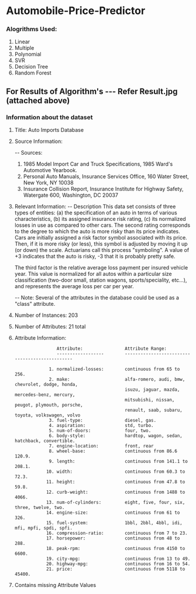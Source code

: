 # Automobile-Price-Predictor

### Alogrithms Used:
1. Linear 
2. Multiple
3. Polynomial
4. SVR
5. Decision Tree  
6. Random Forest
 
## For Results of Algorithm's --- Refer Result.jpg (attached above) 
 
### Information about the dataset ####

1. Title: Auto Imports Database

2. Source Information:

   -- Sources:
     1) 1985 Model Import Car and Truck Specifications, 1985 Ward's
        Automotive Yearbook.
     2) Personal Auto Manuals, Insurance Services Office, 160 Water
        Street, New York, NY 10038 
     3) Insurance Collision Report, Insurance Institute for Highway
        Safety, Watergate 600, Washington, DC 20037


3. Relevant Information:
   -- Description
      This data set consists of three types of entities: (a) the
      specification of an auto in terms of various characteristics, (b)
      its assigned insurance risk rating, (c) its normalized losses in use
      as compared to other cars.  The second rating corresponds to the
      degree to which the auto is more risky than its price indicates.
      Cars are initially assigned a risk factor symbol associated with its
      price.   Then, if it is more risky (or less), this symbol is
      adjusted by moving it up (or down) the scale.  Actuarians call this
      process "symboling".  A value of +3 indicates that the auto is
      risky, -3 that it is probably pretty safe.

      The third factor is the relative average loss payment per insured
      vehicle year.  This value is normalized for all autos within a
      particular size classification (two-door small, station wagons,
      sports/speciality, etc...), and represents the average loss per car
      per year.

   -- Note: Several of the attributes in the database could be used as a
            "class" attribute.

4. Number of Instances: 203

5. Number of Attributes: 21 total

6. Attribute Information:

                       Attribute:                Attribute Range:
                       ------------------        -----------------------------------------------

                    1. normalized-losses:        continuous from 65 to 256.
                    2. make:                     alfa-romero, audi, bmw, chevrolet, dodge, honda,
                                                 isuzu, jaguar, mazda, mercedes-benz, mercury,
                                                 mitsubishi, nissan, peugot, plymouth, porsche,
                                                 renault, saab, subaru, toyota, volkswagen, volvo
                    3. fuel-type:                diesel, gas.
                    4. aspiration:               std, turbo.
                    5. num-of-doors:             four, two.
                    6. body-style:               hardtop, wagon, sedan, hatchback, convertible.
                    7. engine-location:          front, rear
                    8. wheel-base:               continuous from 86.6 120.9.
                    9. length:                   continuous from 141.1 to 208.1.
                   10. width:                    continuous from 60.3 to 72.3.
                   11. height:                   continuous from 47.8 to 59.8.
                   12. curb-weight:              continuous from 1488 to 4066.
                   13. num-of-cylinders:         eight, five, four, six, three, twelve, two.
                   14. engine-size:              continuous from 61 to 326.
                   15. fuel-system:              1bbl, 2bbl, 4bbl, idi, mfi, mpfi, spdi, spfi.
                   16. compression-ratio:        continuous from 7 to 23.
                   17. horsepower:               continuous from 48 to 288.
                   18. peak-rpm:                 continuous from 4150 to 6600.
                   19. city-mpg:                 continuous from 13 to 49.
                   20. highway-mpg:              continuous from 16 to 54.
                   21. price:                    continuous from 5118 to 45400.

8. Contains missing Attribute Values
 
